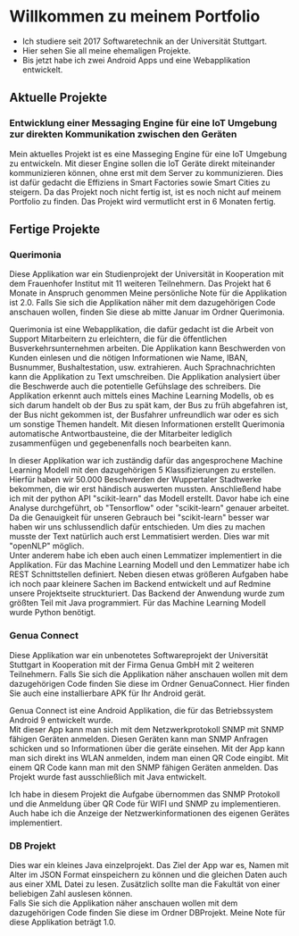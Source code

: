 # Willkommen zu meinem Portfolio
- Ich studiere seit 2017 Softwaretechnik an der Universität Stuttgart. <br />
- Hier sehen Sie all meine ehemaligen Projekte. <br />
- Bis jetzt habe ich zwei Android Apps und eine Webapplikation entwickelt.

## Aktuelle Projekte
### Entwicklung einer Messaging Engine für eine IoT Umgebung zur direkten Kommunikation zwischen den Geräten
Mein aktuelles Projekt ist es eine Masseging Engine für eine IoT Umgebung zu entwickeln. Mit dieser Engine sollen die IoT Geräte direkt miteinander kommunizieren können, ohne erst mit dem Server zu kommunizieren. Dies ist dafür gedacht die Effiziens in Smart Factories sowie Smart Cities zu steigern. Da das Projekt noch nicht fertig ist, ist es noch nicht auf meinem Portfolio zu finden. Das Projekt wird vermutlicht erst in 6 Monaten fertig.

## Fertige Projekte
### Querimonia
Diese Applikation war ein Studienprojekt der Universität in Kooperation mit dem Frauenhofer Institut mit 11 weiteren Teilnehmern. Das Projekt hat 6 Monate in Anspruch genommen Meine persönliche Note für die Applikation ist 2.0. Falls Sie sich die Applikation näher mit dem dazugehörigen Code anschauen wollen, finden Sie diese ab mitte Januar im Ordner Querimonia. <br />

Querimonia ist eine Webapplikation, die dafür gedacht ist die Arbeit von Support Mitarbeitern zu erleichtern, die für die öffentlichen Busverkehrsunternehmen arbeiten. Die Applikation kann Beschwerden von Kunden einlesen und die nötigen Informationen wie Name, IBAN, Busnummer, Bushaltestation, usw. extrahieren. Auch Sprachnachrichten kann die Applikation zu Text umschreiben. Die Applikation analysiert über die Beschwerde auch die potentielle Gefühslage des schreibers. Die Applikation erkennt auch mittels eines Machine Learning Modells, ob es sich darum handelt ob der Bus zu spät kam, der Bus zu früh abgefahren ist, der Bus nicht gekommen ist, der Busfahrer unfreundlich war oder es sich um sonstige Themen handelt. Mit diesen Informationen erstellt Querimonia automatische Antwortbausteine, die der Mitarbeiter lediglich zusammenfügen und gegebenenfalls noch bearbeiten kann. <br />

In dieser Applikation war ich zuständig dafür das angesprochene Machine Learning Modell mit den dazugehörigen 5 Klassifizierungen zu erstellen. Hierfür haben wir 50.000 Beschwerden der Wuppertaler Stadtwerke bekommen, die wir erst händisch auswerten mussten. Anschließend habe ich mit der python API "scikit-learn" das Modell erstellt. Davor habe ich eine Analyse durchgeführt, ob "Tensorflow" oder "scikit-learn" genauer arbeitet. Da die Genauigkeit für unseren Gebrauch bei "scikit-learn" besser war haben wir uns schlussendlich dafür entschieden. Um dies zu machen musste der Text natürlich auch erst Lemmatisiert werden. Dies war mit "openNLP" möglich. <br />
Unter anderem habe ich eben auch einen Lemmatizer implementiert in die Applikation. Für das Machine Learning Modell und den Lemmatizer habe ich REST Schnittstellen definiert. Neben diesen etwas größeren Aufgaben habe ich noch paar kleinere Sachen im Backend entwickelt und auf Redmine unsere Projektseite struckturiert. Das Backend der Anwendung wurde zum größten Teil mit Java programmiert. Für das Machine Learning Modell wurde Python benötigt.

### Genua Connect
Diese Applikation war ein unbenotetes Softwareprojekt der Universität Stuttgart in Kooperation mit der Firma Genua GmbH mit 2 weiteren Teilnehmern. Falls Sie sich die Applikation näher anschauen wollen mit dem dazugehörigen Code finden Sie diese im Ordner GenuaConnect. Hier finden Sie auch eine installierbare APK für Ihr Android gerät. <br />

Genua Connect ist eine Android Applikation, die für das Betriebssystem Android 9 entwickelt wurde. <br />
Mit dieser App kann man sich mit dem Netzwerkprotokoll SNMP mit SNMP fähigen Geräten anmelden. Diesen Geräten kann man SNMP Anfragen schicken und so Informationen über die geräte einsehen. Mit der App kann man sich direkt ins WLAN anmelden, indem man einen QR Code eingibt. Mit einem QR Code kann man mit den SNMP fähigen Geräten anmelden. Das Projekt wurde fast ausschließlich mit Java entwickelt. <br />

Ich habe in diesem Projekt die Aufgabe übernommen das SNMP Protokoll und die Anmeldung über QR Code für WIFI und SNMP zu implementieren. Auch habe ich die Anzeige der Netzwerkinformationen des eigenen Gerätes implementiert.

### DB Projekt
Dies war ein kleines Java einzelprojekt. Das Ziel der App war es, Namen mit Alter im JSON Format einspeichern zu können und die gleichen Daten auch aus einer XML Datei zu lesen. Zusätzlich sollte man die Fakultät von einer beliebigen Zahl auslesen können. <br />
Falls Sie sich die Applikation näher anschauen wollen mit dem dazugehörigen Code finden Sie diese im Ordner DBProjekt. Meine Note für diese Applikation beträgt 1.0.
